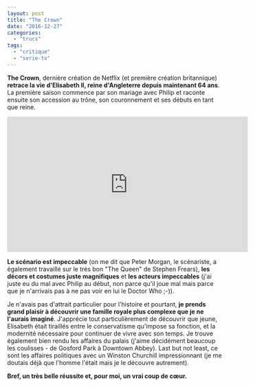 ```yaml
---
layout: post
title: "The Crown"
date: "2016-12-27"
categories: 
  - "trucs"
tags:
  - "critique"
  - "serie-tv"
---
```


**The Crown**, dernière création de Netflix (et première création britannique) **retrace la vie d'Elisabeth II, reine d'Angleterre depuis maintenant 64 ans**. La première saison commence par son mariage avec Philip et raconte ensuite son accession au trône, son couronnement et ses débuts en tant que reine.

<div class="center">
<iframe width="560" height="315" src="https://www.youtube.com/embed/6ALtagodbIs" frameborder="0" allowfullscreen></iframe>
</div>

**Le scénario est impeccable** (on me dit que Peter Morgan, le scénariste, a également travaillé sur le très bon "The Queen" de Stephen Frears), **les décors et costumes juste magnifiques** et **les acteurs impeccables** (j'ai juste eu du mal avec Philip au début, non parce qu'il joue mal mais parce que je n'arrivais pas à ne pas voir en lui le Doctor Who ;-)).

Je n'avais pas d'attrait particulier pour l'histoire et pourtant, **je prends grand plaisir à découvrir une famille royale plus complexe que je ne l'aurais imaginé**. J'apprécie tout particulièrement de découvrir que jeune, Elisabeth était tiraillés entre le conservatisme qu'impose sa fonction, et la modernité nécessaire pour continuer de vivre avec son temps. Je trouve également bien rendu les affaires du palais (j'aime décidément beaucoup les coulisses - de Gosford Park à Downtown Abbey). Last but not least, ce sont les affaires politiques avec un Winston Churchill impressionnant (je me doutais déjà que l'homme l'était mais je le découvre autrement).

**Bref, un très belle réussite et, pour moi, un vrai coup de cœur.**
